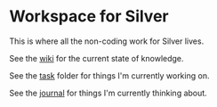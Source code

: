 Workspace for Silver
====================

This is where all the non-coding work for Silver lives.


See the [wiki](./wiki/wiki.md) for the current state of knowledge.

See the [task](./task/task.md) folder for things I'm currently working on.

See the [journal](./journal/journal.md) for things I'm currently thinking about.

